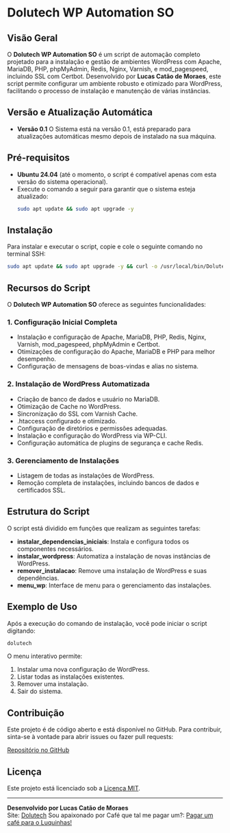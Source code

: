 # Dolutech WP Automation SO

## Visão Geral
O **Dolutech WP Automation SO** é um script de automação completo projetado para a instalação e gestão de ambientes WordPress com Apache, MariaDB, PHP, phpMyAdmin, Redis, Nginx, Varnish, e mod_pagespeed, incluindo SSL com Certbot. Desenvolvido por **Lucas Catão de Moraes**, este script permite configurar um ambiente robusto e otimizado para WordPress, facilitando o processo de instalação e manutenção de várias instâncias.

## Versão e Atualização Automática
- **Versão 0.1** O Sistema está na versão 0.1, está preparado para atualizações automáticas mesmo depois de instalado na sua máquina.

## Pré-requisitos
- **Ubuntu 24.04** (até o momento, o script é compatível apenas com esta versão do sistema operacional).
- Execute o comando a seguir para garantir que o sistema esteja atualizado:
  ```bash
  sudo apt update && sudo apt upgrade -y
  ```

## Instalação
Para instalar e executar o script, copie e cole o seguinte comando no terminal SSH:

```bash
sudo apt update && sudo apt upgrade -y && curl -o /usr/local/bin/Dolutech-WP-Automation-SO.sh https://raw.githubusercontent.com/dolutech/Dolutech-WP-Automation-SO/main/Dolutech-WP-Automation-SO.sh && sudo chmod +x /usr/local/bin/Dolutech-WP-Automation-SO.sh && sudo /usr/local/bin/Dolutech-WP-Automation-SO.sh
```

## Recursos do Script
O **Dolutech WP Automation SO** oferece as seguintes funcionalidades:

### 1. **Configuração Inicial Completa**
- Instalação e configuração de Apache, MariaDB, PHP, Redis, Nginx, Varnish, mod_pagespeed, phpMyAdmin e Certbot.
- Otimizações de configuração do Apache, MariaDB e PHP para melhor desempenho.
- Configuração de mensagens de boas-vindas e alias no sistema.

### 2. **Instalação de WordPress Automatizada**
- Criação de banco de dados e usuário no MariaDB.
- Otimização de Cache no WordPress.
- Sincronização do SSL com Varnish Cache.
- .htaccess configurado e otimizado.
- Configuração de diretórios e permissões adequadas.
- Instalação e configuração do WordPress via WP-CLI.
- Configuração automática de plugins de segurança e cache Redis.

### 3. **Gerenciamento de Instalações**
- Listagem de todas as instalações de WordPress.
- Remoção completa de instalações, incluindo bancos de dados e certificados SSL.

## Estrutura do Script
O script está dividido em funções que realizam as seguintes tarefas:
- **instalar_dependencias_iniciais**: Instala e configura todos os componentes necessários.
- **instalar_wordpress**: Automatiza a instalação de novas instâncias de WordPress.
- **remover_instalacao**: Remove uma instalação de WordPress e suas dependências.
- **menu_wp**: Interface de menu para o gerenciamento das instalações.

## Exemplo de Uso
Após a execução do comando de instalação, você pode iniciar o script digitando:

```bash
dolutech
```

O menu interativo permite:
1. Instalar uma nova configuração de WordPress.
2. Listar todas as instalações existentes.
3. Remover uma instalação.
4. Sair do sistema.

## Contribuição
Este projeto é de código aberto e está disponível no GitHub. Para contribuir, sinta-se à vontade para abrir issues ou fazer pull requests:

[Repositório no GitHub](https://github.com/dolutech/Dolutech-WP-Automation-SO)

## Licença
Este projeto está licenciado sob a [Licença MIT](https://opensource.org/licenses/MIT).

---

**Desenvolvido por Lucas Catão de Moraes**  
Site: [Dolutech](https://dolutech.com)
Sou apaixonado por Café que tal me pagar um?: [Pagar um café para o Luquinhas!](https://www.paypal.com/paypalme/cataodemoraes)
